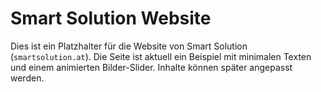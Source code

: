 # Smart Solution Website

Dies ist ein Platzhalter für die Website von Smart Solution (`smartsolution.at`). Die Seite ist aktuell ein Beispiel mit minimalen Texten und einem animierten Bilder-Slider. Inhalte können später angepasst werden.
